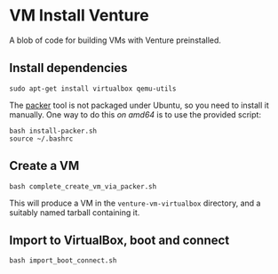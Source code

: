 VM Install Venture
==================

A blob of code for building VMs with Venture preinstalled.

## Install dependencies

    sudo apt-get install virtualbox qemu-utils

The [packer](http://www.packer.io/) tool is not packaged under Ubuntu,
so you need to install it manually.  One way to do this _on amd64_ is to use the
provided script:

    bash install-packer.sh
    source ~/.bashrc

## Create a VM
    bash complete_create_vm_via_packer.sh

This will produce a VM in the `venture-vm-virtualbox`
directory, and a suitably named tarball containing it.

## Import to VirtualBox, boot and connect
    bash import_boot_connect.sh
